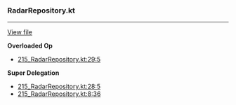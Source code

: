 ### RadarRepository.kt
---
[View file](files/215_RadarRepository.kt)

**Overloaded Op**

 - [215_RadarRepository.kt:29:5](files/215_RadarRepository.kt#L29)

**Super Delegation**

 - [215_RadarRepository.kt:28:5](files/215_RadarRepository.kt#L28)
 - [215_RadarRepository.kt:8:36](files/215_RadarRepository.kt#L8:)
